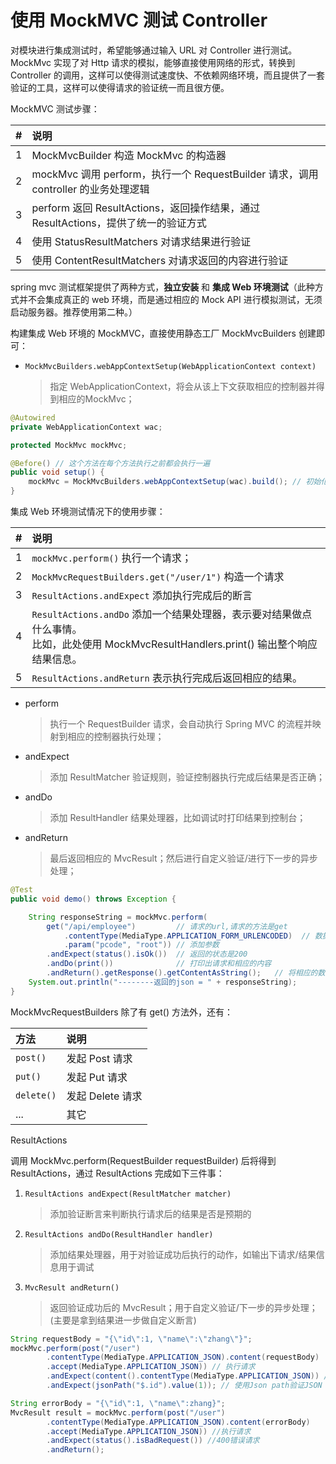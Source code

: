 # 使用 MockMVC 测试 Controller

对模块进行集成测试时，希望能够通过输入 URL 对 Controller 进行测试。MockMvc 实现了对 Http 请求的模拟，能够直接使用网络的形式，转换到 Controller 的调用，这样可以使得测试速度快、不依赖网络环境，而且提供了一套验证的工具，这样可以使得请求的验证统一而且很方便。

MockMVC 测试步骤：

| # |说明|
|:-|:-|
| 1 | MockMvcBuilder 构造 MockMvc 的构造器 |
| 2 | mockMvc 调用 perform，执行一个 RequestBuilder 请求，调用 controller 的业务处理逻辑 |
| 3 | perform 返回 ResultActions，返回操作结果，通过 ResultActions，提供了统一的验证方式 |
| 4 | 使用 StatusResultMatchers 对请求结果进行验证 |
| 5 | 使用 ContentResultMatchers 对请求返回的内容进行验证 |

spring mvc 测试框架提供了两种方式，**独立安装** 和 **集成 Web 环境测试**（此种方式并不会集成真正的 web 环境，而是通过相应的 Mock API 进行模拟测试，无须启动服务器。推荐使用第二种。）

构建集成 Web 环境的 MockMVC，直接使用静态工厂 MockMvcBuilders 创建即可：

- `MockMvcBuilders.webAppContextSetup(WebApplicationContext context)`
  > 指定 WebApplicationContext，将会从该上下文获取相应的控制器并得到相应的MockMvc；

```java
@Autowired
private WebApplicationContext wac;  

protected MockMvc mockMvc;

@Before() // 这个方法在每个方法执行之前都会执行一遍
public void setup() {
    mockMvc = MockMvcBuilders.webAppContextSetup(wac).build(); // 初始化MockMvc对象
}
```

集成 Web 环境测试情况下的使用步骤：

| # |说明|
|:-|:-|
| 1 | `mockMvc.perform()` 执行一个请求；|
| 2 | `MockMvcRequestBuilders.get("/user/1")` 构造一个请求 |
| 3 | `ResultActions.andExpect` 添加执行完成后的断言 |
| 4 | `ResultActions.andDo` 添加一个结果处理器，表示要对结果做点什么事情。<br>比如，此处使用 MockMvcResultHandlers.print() 输出整个响应结果信息。|
| 5 | `ResultActions.andReturn` 表示执行完成后返回相应的结果。|

- perform
  > 执行一个 RequestBuilder 请求，会自动执行 Spring MVC 的流程并映射到相应的控制器执行处理；
- andExpect
  > 添加 ResultMatcher 验证规则，验证控制器执行完成后结果是否正确；
- andDo
  > 添加 ResultHandler 结果处理器，比如调试时打印结果到控制台；
- andReturn
  > 最后返回相应的 MvcResult；然后进行自定义验证/进行下一步的异步处理；

```java
@Test
public void demo() throws Exception {

    String responseString = mockMvc.perform(
        get("/api/employee")         // 请求的url,请求的方法是get
            .contentType(MediaType.APPLICATION_FORM_URLENCODED)  // 数据的格式
            .param("pcode", "root")) // 添加参数
        .andExpect(status().isOk())  // 返回的状态是200
        .andDo(print())              // 打印出请求和相应的内容
        .andReturn().getResponse().getContentAsString();   // 将相应的数据转换为字符串
    System.out.println("--------返回的json = " + responseString);
}
```


MockMvcRequestBuilders 除了有 get() 方法外，还有：

|方法| 说明 |
| :- | :- |
| `post()` | 发起 Post 请求 |
| `put()` | 发起 Put 请求 |
| `delete()` | 发起 Delete 请求 |
| ... | 其它 |


ResultActions

调用 MockMvc.perform(RequestBuilder requestBuilder) 后将得到 ResultActions，通过 ResultActions 完成如下三件事：

1. `ResultActions andExpect(ResultMatcher matcher)` 
   > 添加验证断言来判断执行请求后的结果是否是预期的
2. `ResultActions andDo(ResultHandler handler)` 
   > 添加结果处理器，用于对验证成功后执行的动作，如输出下请求/结果信息用于调试
3. `MvcResult andReturn()` 
   >  返回验证成功后的 MvcResult；用于自定义验证/下一步的异步处理；(主要是拿到结果进一步做自定义断言)

```java
String requestBody = "{\"id\":1, \"name\":\"zhang\"}";  
mockMvc.perform(post("/user")  
        .contentType(MediaType.APPLICATION_JSON).content(requestBody)  
        .accept(MediaType.APPLICATION_JSON)) // 执行请求
        .andExpect(content().contentType(MediaType.APPLICATION_JSON)) // 验证响应contentType
        .andExpect(jsonPath("$.id").value(1)); // 使用Json path验证JSON 请参考http://goessner.net/articles/JsonPath/  

String errorBody = "{\"id\":1, \"name\":zhang}";  
MvcResult result = mockMvc.perform(post("/user")  
        .contentType(MediaType.APPLICATION_JSON).content(errorBody)  
        .accept(MediaType.APPLICATION_JSON)) //执行请求  
        .andExpect(status().isBadRequest()) //400错误请求  
        .andReturn();
```